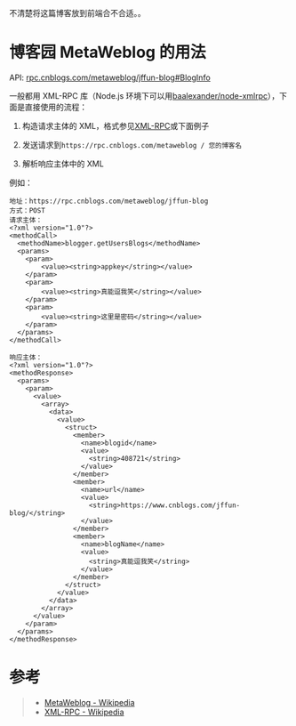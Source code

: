 不清楚将这篇博客放到前端合不合适。。

# 博客园 MetaWeblog 的用法

API: [rpc.cnblogs.com/metaweblog/jffun-blog#BlogInfo](about:blank)

一般都用 XML-RPC 库（Node.js 环境下可以用[baalexander/node-xmlrpc](https://github.com/baalexander/node-xmlrpc)），下面是直接使用的流程：

1.  构造请求主体的 XML，格式参见[XML-RPC](https://en.wikipedia.org/wiki/XML-RPC)或下面例子

2.  发送请求到`https://rpc.cnblogs.com/metaweblog / 您的博客名`

3.  解析响应主体中的 XML

例如：

    地址：https://rpc.cnblogs.com/metaweblog/jffun-blog
    方式：POST
    请求主体：
    <?xml version="1.0"?>
    <methodCall>
      <methodName>blogger.getUsersBlogs</methodName>
      <params>
        <param>
            <value><string>appkey</string></value>
        </param>
        <param>
            <value><string>真能逗我笑</string></value>
        </param>
        <param>
            <value><string>这里是密码</string></value>
        </param>
      </params>
    </methodCall>

    响应主体：
    <?xml version="1.0"?>
    <methodResponse>
      <params>
        <param>
          <value>
            <array>
              <data>
                <value>
                  <struct>
                    <member>
                      <name>blogid</name>
                      <value>
                        <string>408721</string>
                      </value>
                    </member>
                    <member>
                      <name>url</name>
                      <value>
                        <string>https://www.cnblogs.com/jffun-blog/</string>
                      </value>
                    </member>
                    <member>
                      <name>blogName</name>
                      <value>
                        <string>真能逗我笑</string>
                      </value>
                    </member>
                  </struct>
                </value>
              </data>
            </array>
          </value>
        </param>
      </params>
    </methodResponse>

# 参考

> -   [MetaWeblog - Wikipedia](https://en.wikipedia.org/wiki/MetaWeblog)
> -   [XML-RPC - Wikipedia](https://en.wikipedia.org/wiki/XML-RPC)
